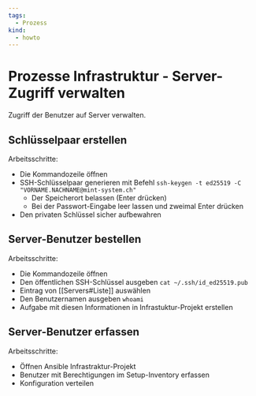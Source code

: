 ```yaml
---
tags:
  - Prozess
kind:
  - howto
---
```

# Prozesse Infrastruktur - Server-Zugriff verwalten

Zugriff der Benutzer auf Server verwalten.

## Schlüsselpaar erstellen

Arbeitsschritte:
* Die Kommandozeile öffnen
* SSH-Schlüsselpaar generieren mit Befehl `ssh-keygen -t ed25519 -C "VORNAME.NACHNAME@mint-system.ch"`
	* Der Speicherort belassen (Enter drücken)
	* Bei der Passwort-Eingabe leer lassen und zweimal Enter drücken
* Den privaten Schlüssel sicher aufbewahren

## Server-Benutzer bestellen

Arbeitsschritte:
* Die Kommandozeile öffnen
* Den öffentlichen SSH-Schlüssel ausgeben  `cat ~/.ssh/id_ed25519.pub`
* Eintrag von [[Servers#Liste]] auswählen
* Den Benutzernamen ausgeben `whoami`
* Aufgabe mit diesen Informationen in Infrastuktur-Projekt erstellen

## Server-Benutzer erfassen

Arbeitsschritte:
* Öffnen Ansible Infrastraktur-Projekt
* Benutzer mit Berechtigungen im Setup-Inventory erfassen
* Konfiguration verteilen
